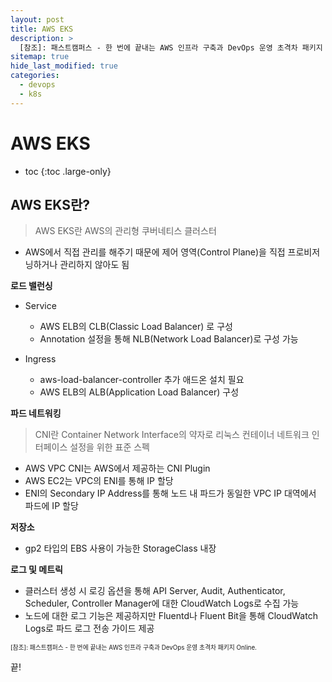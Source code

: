 ```yaml
---
layout: post
title: AWS EKS
description: >
  [참조]: 패스트캠퍼스 - 한 번에 끝내는 AWS 인프라 구축과 DevOps 운영 초격차 패키지 Online.
sitemap: true
hide_last_modified: true
categories:
  - devops
  - k8s
---
```


# AWS EKS

* toc
{:toc .large-only}

## AWS EKS란?

> AWS EKS란 AWS의 관리형 쿠버네티스 클러스터

- AWS에서 직접 관리를 해주기 때문에 제어 영역(Control Plane)을 직접 프로비저닝하거나 관리하지 않아도 됨

**로드 밸런싱**

- Service
  - AWS ELB의 CLB(Classic Load Balancer)
로 구성
  - Annotation 설정을 통해 NLB(Network Load Balancer)로 구성 가능

- Ingress
  - aws-load-balancer-controller 추가 애드온 설치 필요
  - AWS ELB의 ALB(Application Load Balancer) 구성

**파드 네트워킹**

> CNI란 Container Network Interface의 약자로 리눅스 컨테이너 네트워크 인터페이스 설정을 위한 표준 스펙

- AWS VPC CNI는 AWS에서 제공하는 CNI Plugin
- AWS EC2는 VPC의 ENI를 통해 IP 할당
- ENI의 Secondary IP Address를 통해 노드 내 파드가 동일한 VPC IP 대역에서 파드에 IP 할당

**저장소**

- gp2 타입의 EBS 사용이 가능한 StorageClass 내장

**로그 및 메트릭**

- 클러스터 생성 시 로깅 옵션을 통해 API Server, Audit, Authenticator, Scheduler, Controller Manager에 대한 CloudWatch Logs로 수집 가능
- 노드에 대한 로그 기능은 제공하지만 Fluentd나 Fluent Bit을 통해 CloudWatch Logs로 파드 로그 전송 가이드 제공







<span style="font-size:70%">[참조]: 패스트캠퍼스 - 한 번에 끝내는 AWS 인프라 구축과 DevOps 운영 초격차 패키지 Online.</span>

끝!
